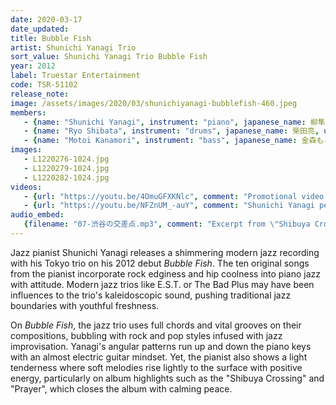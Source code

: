 ```yaml
---
date: 2020-03-17
date_updated: 
title: Bubble Fish
artist: Shunichi Yanagi Trio
sort_value: Shunichi Yanagi Trio Bubble Fish
year: 2012
label: Truestar Entertainment
code: TSR-51102
release_note: 
image: /assets/images/2020/03/shunichiyanagi-bubblefish-460.jpeg
members:
   - {name: "Shunichi Yanagi", instrument: "piano", japanese_name: 柳隼一, url: "http://shunichiyanagi.web.fc2.com/"}
   - {name: "Ryo Shibata", instrument: "drums", japanese_name: 柴田亮, url: "https://www.instagram.com/worldpeacenow/"}
   - {name: "Motoi Kanamori", instrument: "bass", japanese_name: 金森もとい, url: "https://ameblo.jp/mottoi-bass/"}
images: 
   - L1220276-1024.jpg
   - L1220279-1024.jpg
   - L1220282-1024.jpg
videos: 
   - {url: "https://youtu.be/4OmuGFXKNlc", comment: "Promotional video for this album"}
   - {url: "https://youtu.be/NFZnUM_-auY", comment: "Shunichi Yanagi performing live on \"Solar\" with the Manabu Hashimoto trio"}
audio_embed:
   {filename: "07-渋谷の交差点.mp3", comment: "Excerpt from \"Shibuya Crossing\", the seventh track on this album:"}
---
```


Jazz pianist Shunichi Yanagi releases a shimmering modern jazz recording with his Tokyo trio on his 2012 debut *Bubble Fish*. The ten original songs from the pianist incorporate rock edginess and hip coolness into piano jazz with attitude. Modern jazz trios like E.S.T. or The Bad Plus may have been influences to the trio's kaleidoscopic sound, pushing traditional jazz boundaries with youthful freshness.

On *Bubble Fish*, the jazz trio uses full chords and vital grooves on their compositions, bubbling with rock and pop styles infused with jazz improvisation. Yanagi's angular patterns run up and down the piano keys with an almost electric guitar mindset. Yet, the pianist also shows a light tenderness where soft melodies rise lightly to the surface with positive energy, particularly on album highlights such as the "Shibuya Crossing" and "Prayer", which closes the album with calming peace.
